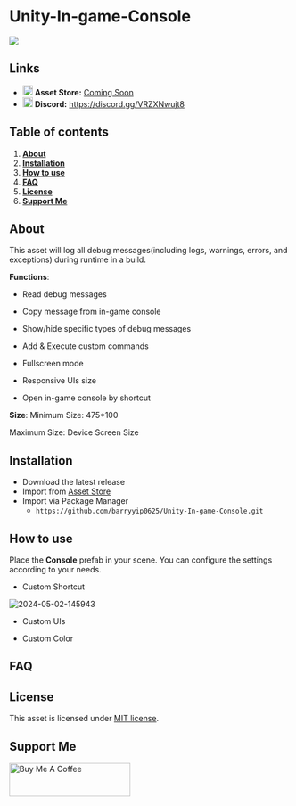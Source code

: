 # Unity-In-game-Console

<img src="https://i.ibb.co/WHH6KGR/2024-05-02-144345.png">

## Links
- <img src="https://cdn-icons-png.flaticon.com/512/5969/5969346.png" width="18px"> **Asset Store:** [Coming Soon](https://github.com/barryyip0625/Unity-In-game-Console)
- <a href="https://discord.gg/VRZXNwujt8"><img src="https://static-00.iconduck.com/assets.00/discord-icon-2048x2048-o5mluhz2.png" width="18px"></a> **Discord:** https://discord.gg/VRZXNwujt8

## Table of contents

1. **[About](#about)**
2. **[Installation](#installation)**
3. **[How to use](#how-to-use)**
4. **[FAQ](#faq)**
5. **[License](#license)**
6. **[Support Me](#support-me)**

## About

This asset will log all debug messages(including logs, warnings, errors, and exceptions) during runtime in a build. 

**Functions**:

- Read debug messages

- Copy message from in-game console

- Show/hide specific types of debug messages

- Add & Execute custom commands

- Fullscreen mode

- Responsive UIs size

- Open in-game console by shortcut

**Size**:
Minimum Size: 475*100

Maximum Size: Device Screen Size

## Installation

- Download the latest release
- Import from [Asset Store](https://assetstore.unity.com/)
- Import via Package Manager
  - ```https://github.com/barryyip0625/Unity-In-game-Console.git```
  
## How to use

Place the **Console** prefab in your scene. You can configure the settings according to your needs.

- Custom Shortcut

<img src="https://i.ibb.co/B3XWD8X/2024-05-02-145943.png" alt="2024-05-02-145943">

- Custom UIs

- Custom Color
  

## FAQ

## License

This asset is licensed under [MIT license](https://github.com/barryyip0625/Unity-In-game-Console/blob/main/LICENSE.md).

## Support Me

<a href="https://www.buymeacoffee.com/barrydev" target="_blank"><img src="https://cdn.buymeacoffee.com/buttons/v2/arial-yellow.png" alt="Buy Me A Coffee" style="height: 60px !important;width: 217px !important;" ></a>
